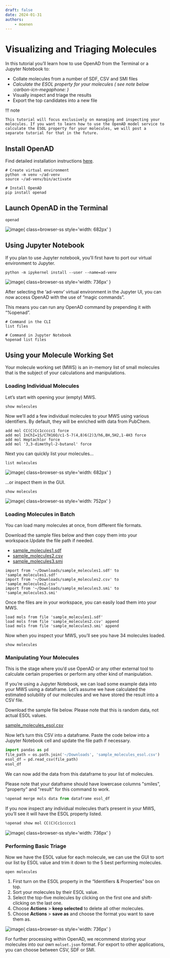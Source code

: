 ```yaml
---
draft: false
date: 2024-01-31
authors:
    - moenen
---
```



# Visualizing and Triaging Molecules

In this tutorial you’ll learn how to use OpenAD from the Terminal or a Jupyter Notebook to:

- Collate molecules from a number of SDF, CSV and SMI files
- _Calculate the ESOL property for your molecules ( see note below &nbsp; :carbon-icn-megaphone: )_
- Visually inspect and triage the results
- Export the top candidates into a new file

!!! note

    This tutorial will focus exclusively on managing and inspecting your molecules. If you want to learn how to use the OpenAD model service to calculate the ESOL property for your molecules, we will post a separate tutorial for that in the future.

## Install OpenAD

Find detailed installation instructions [here](https://github.com/acceleratedscience/openad-toolkit/blob/main/README/installation.md).

```shell
# Create virtual environment
python -m venv ~/ad-venv
source ~/ad-venv/bin/activate

# Install OpenAD
pip install openad
```

## Launch OpenAD in the Terminal

```shell
openad
```

<!-- ![alt text](https://cdn.britannica.com/55/174255-050-526314B6/brown-Guernsey-cow.jpg) -->

![image](/_blog-assets/2025-03-10-gui/openad-cli-welcome.png){ class=browser-ss style='width: 682px' }

## Using Jupyter Notebook

If you plan to use Jupyter notebook, you’ll first have to port our virtual environment to Jupyter.

```shell
python -m ipykernel install --user --name=ad-venv
```

![image](/_blog-assets/2025-03-10-gui/jupyter-venv.png){ class=browser-ss style='width: 736px' }

After selecting the ‘ad-venv’ virtual environment in the Jupyter UI, you can now access OpenAD with the use of “magic commands”.

This means you can run any OpenAD command by prepending it with “%openad”.

```shell
# Command in the CLI
list files

# Command in Jupyter Notebook
%openad list files
```

## Using your Molecule Working Set

Your molecule working set (MWS) is an in-memory list of small molecules that is the subject of your calculations and manipulations.

### Loading Individual Molecules

Let’s start with opening your (empty) MWS.

```shell
show molecules
```

Now we’ll add a few individual molecules to your MWS using various identifiers. By default, they will be enriched with data from PubChem.

```shell
add mol CC(C)Cc1ccccc1 force
add mol InChI=1S/C7H16O/c1-5-7(4,8)6(2)3/h6,8H,5H2,1-4H3 force
add mol Heptachlor force
add mol '3,3-dimethyl-2-butanol' force
```

Next you can quickly list your molecules…

```shell
list molecules
```

![image](/_blog-assets/2025-03-10-gui/openad-cli-list-molecules.png){ class=browser-ss style='width: 682px' }

…or inspect them in the GUI.

```shell
show molecules
```

![image](/_blog-assets/2025-03-10-gui/molset-viewer-frame.png){ class=browser-ss style='width: 752px' }

### Loading Molecules in Batch

You can load many molecules at once, from different file formats.

Download the sample files below and then copy them into your workspace.Update the file path if needed.

- [sample_molecules1.sdf](/_blog-assets/2025-03-10-gui/sample_molecules/sample_molecules1.sdf)
- [sample_molecules2.csv](/_blog-assets/2025-03-10-gui/sample_molecules/sample_molecules2.csv)
- [sample_molecules3.smi](/_blog-assets/2025-03-10-gui/sample_molecules/sample_molecules3.smi)

```shell
import from '~/Downloads/sample_molecules1.sdf' to 'sample_molecules1.sdf'
import from '~/Downloads/sample_molecules2.csv' to 'sample_molecules2.csv'
import from '~/Downloads/sample_molecules3.smi' to 'sample_molecules3.smi'
```

Once the files are in your workspace, you can easily load them into your MWS.

```shell
load mols from file 'sample_molecules1.sdf'
load mols from file 'sample_molecules2.csv' append
load mols from file 'sample_molecules3.smi' append
```

Now when you inspect your MWS, you’ll see you have 34 molecules loaded.

```shell
show molecules
```

### Manipulating Your Molecules

This is the stage where you’d use OpenAD or any other external tool to calculate certain properties or perform any other kind of manipulation.

If you’re using a Jupyter Notebook, we can load some example data into your MWS using a dataframe. Let’s assume we have calculated the estimated solubility of our molecules and we have stored the result into a CSV file.

Download the sample file below. Please note that this is random data, not actual ESOL values.

[sample_molecules_esol.csv](/_blog-assets/2025-03-10-gui/sample_molecules/sample_molecules_esol.csv)

Now let’s turn this CSV into a dataframe. Paste the code below into a Jupyter Notebook cell and update the file path if necessary.

```python
import pandas as pd
file_path = os.path.join('~/Downloads', 'sample_molecules_esol.csv')
esol_df = pd.read_csv(file_path)
esol_df
```

We can now add the data from this dataframe to your list of molecules.

Please note that your dataframe should have lowercase columns "smiles", "property" and "result" for this command to work.

```python
%openad merge mols data from dataframe esol_df
```

If you now inspect any individual molecules that’s present in your MWS, you’ll see it will have the ESOL property listed.

```python
%openad show mol CC(C)Cc1ccccc1
```

![image](../../_blog-assets/2025-03-10-gui/mol-viewer-esol.png){ class=browser-ss style='width: 736px' }

### Performing Basic Triage

Now we have the ESOL value for each molecule, we can use the GUI to sort our list by ESOL value and trim it down to the 5 best performing molecules.

```shell
open molecules
```

1. First turn on the ESOL property in the “Identifiers & Properties” box on top.
1. Sort your molecules by their ESOL value.
1. Select the top-five molecules by clicking on the first one and shift-clicking on the last one.
1. Choose **Actions** > **keep selected** to delete all other molecules.
1. Choose **Actions** > **save as** and choose the format you want to save them as.

![image](../../_blog-assets/2025-03-10-gui/mws-sort-by-esol.png){ class=browser-ss style='width: 736px' }

For further processing within OpenAD, we recommend storing your molecules into our own `molset.json` format. For export to other applications, you can choose between CSV, SDF or SMI.

